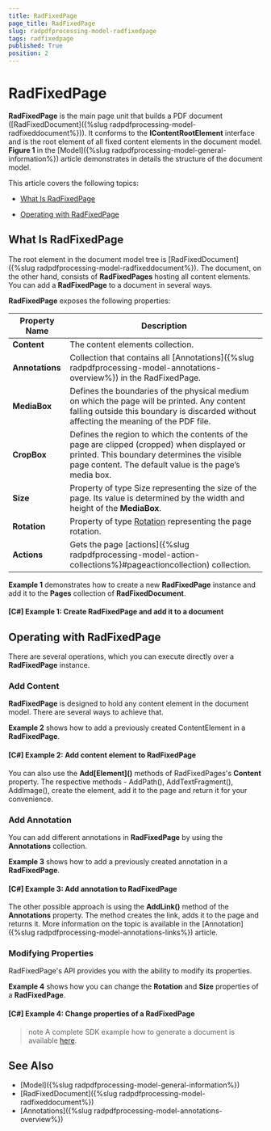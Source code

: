 ```yaml
---
title: RadFixedPage
page_title: RadFixedPage
slug: radpdfprocessing-model-radfixedpage
tags: radfixedpage
published: True
position: 2
---
```


# RadFixedPage

__RadFixedPage__ is the main page unit that builds a PDF document ([RadFixedDocument]({%slug radpdfprocessing-model-radfixeddocument%})). It conforms to the __IContentRootElement__ interface and is the root element of all fixed content elements in the document model. __Figure 1__ in the [Model]({%slug radpdfprocessing-model-general-information%}) article demonstrates in details the structure of the document model.   

This article covers the following topics:
      
* [What Is RadFixedPage](#what-is-radfixedpage)

* [Operating with RadFixedPage](#operating-with-radfixedpage)

## What Is RadFixedPage

The root element in the document model tree is [RadFixedDocument]({%slug radpdfprocessing-model-radfixeddocument%}). The document, on the other hand, consists of __RadFixedPages__ hosting all content elements. You can add a __RadFixedPage__ to a document in several ways.     

__RadFixedPage__ exposes the following properties:        

|Property Name|Description|
|----|----|
|__Content__|The content elements collection.|
|__Annotations__|Collection that contains all [Annotations]({%slug radpdfprocessing-model-annotations-overview%}) in the RadFixedPage.|
|__MediaBox__|Defines the boundaries of the physical medium on which the page will be printed. Any content falling outside this boundary is discarded without affecting the meaning of the PDF file. | 
|__CropBox__| Defines the region to which the contents of the page are clipped (cropped) when displayed or printed. This boundary determines the visible page content. The default value is the page’s media box. |
|__Size__|Property of type Size representing the size of the page. Its value is determined by the width and height of the **MediaBox**.|
|__Rotation__|Property of type [Rotation](https://docs.telerik.com/devtools/document-processing/api/Telerik.Windows.Documents.Fixed.Model.Data.Rotation.html) representing the page rotation.|
|**Actions**|Gets the page [actions]({%slug radpdfprocessing-model-action-collections%}#pageactioncollection) collection.|         

__Example 1__ demonstrates how to create a new __RadFixedPage__ instance and add it to the __Pages__ collection of __RadFixedDocument__.  

#### __[C#] Example 1: Create RadFixedPage and add it to a document__ 

<snippet id='codeblock_122'/>

## Operating with RadFixedPage

There are several operations, which you can execute directly over a __RadFixedPage__ instance.

### Add Content

__RadFixedPage__ is designed to hold any content element in the document model. There are several ways to achieve that.   

__Example 2__ shows how to add a previously created ContentElement in a __RadFixedPage__.
            
#### __[C#] Example 2: Add content element to RadFixedPage__

<snippet id='codeblock_123'/>

You can also use the __Add\[Element]()__ methods of RadFixedPages's __Content__ property. The respective methods - AddPath(), AddTextFragment(), AddImage(), create the element, add it to the page and return it for your convenience.            

### Add Annotation

You can add different annotations in __RadFixedPage__ by using the __Annotations__ collection.           

__Example 3__ shows how to add a previously created annotation in a __RadFixedPage__.
            

#### __[C#] Example 3: Add annotation to RadFixedPage__

<snippet id='codeblock_124'/>

The other possible approach is using the __AddLink()__ method of the __Annotations__ property. The method creates the link, adds it to the page and returns it. More information on the topic is available in the [Annotation]({%slug radpdfprocessing-model-annotations-links%}) article.          

### Modifying Properties

RadFixedPage's API provides you with the ability to modify its properties.
            
__Example 4__ shows how you can change the __Rotation__ and __Size__ properties of a __RadFixedPage__.
            

#### __[C#] Example 4: Change properties of a RadFixedPage__

<snippet id='codeblock_125'/>

>note A complete SDK example how to generate a document is available [here](https://github.com/telerik/document-processing-sdk/tree/master/PdfProcessing/GenerateDocument).

## See Also

 * [Model]({%slug radpdfprocessing-model-general-information%})
 * [RadFixedDocument]({%slug radpdfprocessing-model-radfixeddocument%})
 * [Annotations]({%slug radpdfprocessing-model-annotations-overview%})
